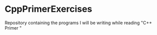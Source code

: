 # CppPrimerExercises
Repository containing the programs I will be writing while reading "C++ Primer "
